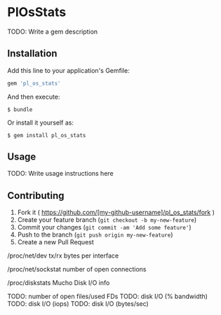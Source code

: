 # PlOsStats

TODO: Write a gem description

## Installation

Add this line to your application's Gemfile:

```ruby
gem 'pl_os_stats'
```

And then execute:

    $ bundle

Or install it yourself as:

    $ gem install pl_os_stats

## Usage

TODO: Write usage instructions here

## Contributing

1. Fork it ( https://github.com/[my-github-username]/pl_os_stats/fork )
2. Create your feature branch (`git checkout -b my-new-feature`)
3. Commit your changes (`git commit -am 'Add some feature'`)
4. Push to the branch (`git push origin my-new-feature`)
5. Create a new Pull Request


/proc/net/dev
tx/rx bytes per interface

/proc/net/sockstat
number of open connections

/proc/diskstats
Mucho Disk I/O info

TODO: number of open files/used FDs
TODO: disk I/O (% bandwidth)
TODO: disk I/O (iops)
TODO: disk I/O (bytes/sec)


